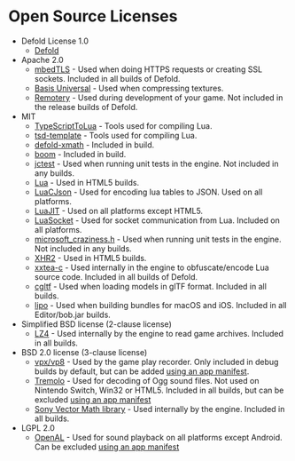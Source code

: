 # Open Source Licenses

- Defold License 1.0
  - [Defold](https://github.com/defold/defold/blob/dev/NOTICE)
- Apache 2.0
  - [mbedTLS](https://github.com/defold/defold/blob/dev/licenses/NOTICE-mbedtls) - Used when doing HTTPS requests or creating SSL sockets. Included in all builds of Defold.
  - [Basis Universal](https://github.com/defold/defold/blob/dev/licenses/NOTICE-basisuniversal) - Used when compressing textures.
  - [Remotery](https://github.com/defold/defold/blob/dev/licenses/NOTICE-remotery) - Used during development of your game. Not included in the release builds of Defold.
- MIT
  - [TypeScriptToLua](https://github.com/TypeScriptToLua/TypeScriptToLua/blob/master/LICENSE) - Tools used for compiling Lua.
  - [tsd-template](https://github.com/ts-defold/tsd-template/blob/master/LICENSE) - Tools used for compiling Lua.
  - [defold-xmath](https://github.com/thejustinwalsh/defold-xmath/blob/main/LICENSE) - Included in build.
  - [boom](https://github.com/britzl/boom) - Included in build.
  - [jctest](https://github.com/defold/defold/blob/dev/licenses/NOTICE-jctest) - Used when running unit tests in the engine. Not included in any builds.
  - [Lua](https://github.com/defold/defold/blob/dev/licenses/NOTICE-lua) - Used in HTML5 builds.
  - [LuaCJson](https://github.com/defold/defold/blob/dev/licenses/NOTICE-luacjson) - Used for encoding lua tables to JSON. Used on all platforms.
  - [LuaJIT](https://github.com/defold/defold/blob/dev/licenses/NOTICE-luajit) - Used on all platforms except HTML5.
  - [LuaSocket](https://github.com/defold/defold/blob/dev/licenses/NOTICE-luasocket) - Used for socket communication from Lua. Included on all platforms.
  - [microsoft_craziness.h](https://github.com/defold/defold/blob/dev/licenses/NOTICE-microsoft_craziness) - Used when running unit tests in the engine. Not included in any builds.
  - [XHR2](https://github.com/defold/defold/blob/dev/licenses/NOTICE-xhr2) - Used in HTML5 builds.
  - [xxtea-c](https://github.com/defold/defold/blob/dev/licenses/NOTICE-xxtea) - Used internally in the engine to obfuscate/encode Lua source code. Included in all builds of Defold.
  - [cgltf](https://github.com/defold/defold/blob/dev/licenses/NOTICE-cgltf) - Used when loading models in glTF format. Included in all builds.
  - [lipo](https://github.com/konoui/lipo) - Used when building bundles for macOS and iOS. Included in all Editor/bob.jar builds.
- Simplified BSD license (2-clause license)
  - [LZ4](https://github.com/defold/defold/blob/dev/licenses/NOTICE-lz4) - Used internally by the engine to read game archives. Included in all builds.
- BSD 2.0 license (3-clause license)
  - [vpx/vp8](https://github.com/defold/defold/blob/dev/licenses/NOTICE-vpx-vp8) - Used by the game play recorder. Only included in debug builds by default, but can be added [using an app manifest](https://defold.com/manuals/project-settings/#app-manifest).
  - [Tremolo](https://github.com/defold/defold/blob/dev/licenses/NOTICE-tremolo) - Used for decoding of Ogg sound files. Not used on Nintendo Switch, Win32 or HTML5. Included in all builds, but can be excluded [using an app manifest](https://defold.com/manuals/project-settings/#app-manifest)
  - [Sony Vector Math library](https://github.com/defold/defold/blob/dev/licenses/NOTICE-vecmath) - Used internally by the engine. Included in all builds.
- LGPL 2.0
  - [OpenAL](https://github.com/defold/defold/blob/dev/licenses/NOTICE-openal) - Used for sound playback on all platforms except Android. Can be excluded [using an app manifest](https://defold.com/manuals/project-settings/#app-manifest)
